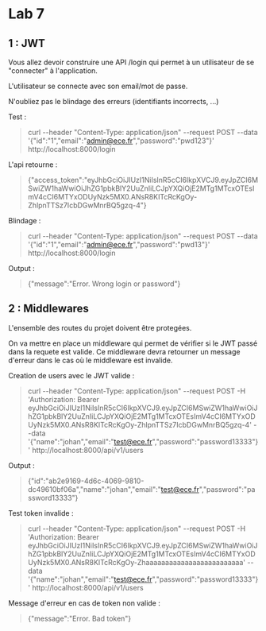 # Lab 7

## 1 : JWT

Vous allez devoir construire une API /login qui permet à un utilisateur de se "connecter" à l'application.

L'utilisateur se connecte avec son email/mot de passe.

N'oubliez pas le blindage des erreurs (identifiants incorrects, ...)

Test :
> curl --header "Content-Type: application/json" --request POST --data '{"id":"1","email":"admin@ece.fr","password":"pwd123"}' http://localhost:8000/login


L'api retourne :
> {"access_token":"eyJhbGciOiJIUzI1NiIsInR5cCI6IkpXVCJ9.eyJpZCI6MSwiZW1haWwiOiJhZG1pbkBlY2UuZnIiLCJpYXQiOjE2MTg1MTcxOTEsImV4cCI6MTYxODUyNzk5MX0.ANsR8KITcRcKgOy-ZhlpnTTSz7IcbDGwMnrBQ5gzq-4"}

Blindage :
> curl --header "Content-Type: application/json" --request POST --data '{"id":"1","email":"admin@ece.fr","password":"pwd13"}' http://localhost:8000/login

Output :
>{"message":"Error. Wrong login or password"}

## 2 : Middlewares

L'ensemble des routes du projet doivent être protegées.

On va mettre en place un middleware qui permet de vérifier si le JWT passé dans la requete est valide. Ce middleware devra retourner un message d'erreur dans le cas où le middleware est invalide.

Creation de users avec le JWT valide :
>curl --header "Content-Type: application/json" --request POST -H 'Authorization: Bearer eyJhbGciOiJIUzI1NiIsInR5cCI6IkpXVCJ9.eyJpZCI6MSwiZW1haWwiOiJhZG1pbkBlY2UuZnIiLCJpYXQiOjE2MTg1MTcxOTEsImV4cCI6MTYxODUyNzk5MX0.ANsR8KITcRcKgOy-ZhlpnTTSz7IcbDGwMnrBQ5gzq-4' --data '{"name":"johan","email":"test@ece.fr","password":"password13333"}' http://localhost:8000/api/v1/users

Output :
> {"id":"ab2e9169-4d6c-4069-9810-dc49610bf06a","name":"johan","email":"test@ece.fr","password":"password13333"}

Test token invalide :
> curl --header "Content-Type: application/json" --request POST -H 'Authorization: Bearer eyJhbGciOiJIUzI1NiIsInR5cCI6IkpXVCJ9.eyJpZCI6MSwiZW1haWwiOiJhZG1pbkBlY2UuZnIiLCJpYXQiOjE2MTg1MTcxOTEsImV4cCI6MTYxODUyNzk5MX0.ANsR8KITcRcKgOy-Zhaaaaaaaaaaaaaaaaaaaaaaaaa' --data '{"name":"johan","email":"test@ece.fr","password":"password13333"}' http://localhost:8000/api/v1/users

Message d'erreur en cas de token non valide :
> {"message":"Error. Bad token"}